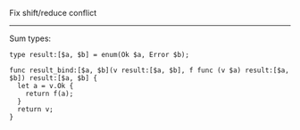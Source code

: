 Fix shift/reduce conflict

---

Sum types:
```
type result:[$a, $b] = enum(Ok $a, Error $b);

func result_bind:[$a, $b](v result:[$a, $b], f func (v $a) result:[$a, $b]) result:[$a, $b] {
  let a = v.Ok {
    return f(a);
  }
  return v;
}
```

